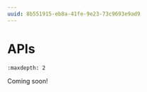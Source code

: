```yaml
---
uuid: 8b551915-eb8a-41fe-9e23-73c9693e9ad9
---
```

# APIs

```{toctree}
:maxdepth: 2
```

Coming soon!
